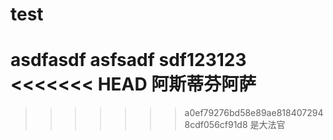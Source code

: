 # test


asdfasdf
asfsadf
sdf123123
<<<<<<< HEAD
阿斯蒂芬阿萨
=======
>>>>>>> a0ef79276bd58e89ae8184072948cdf056cf91d8
是大法官